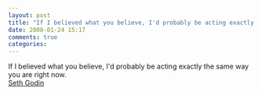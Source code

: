 ```yaml
---
layout: post
title: "If I believed what you believe, I'd probably be acting exactly the same way you are right now."
date: 2008-01-24 15:17
comments: true
categories: 
---
```


If I believed what you believe, I'd probably be acting exactly the same way you are right now.<br/><a href="http://sethgodin.typepad.com/seths_blog/2008/01/bad-judgment.html">Seth Godin</a>
